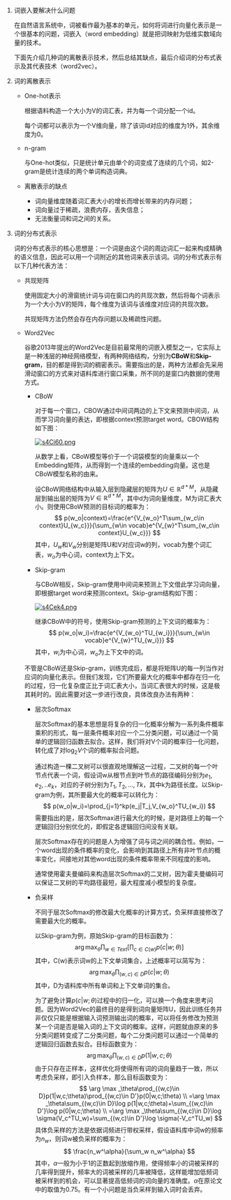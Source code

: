 1. 词嵌入要解决什么问题

   在自然语言系统中，词被看作最为基本的单元，如何将词进行向量化表示是一个很基本的问题，词嵌入（word embedding）就是把词映射为低维实数域向量的技术。

   下面先介绍几种词的离散表示技术，然后总结其缺点，最后介绍词的分布式表示及其代表技术（word2vec）。

2. 词的离散表示

   - One-hot表示

     根据语料构造一个大小为V的词汇表，并为每一个词分配一个id。

     每个词都可以表示为一个V维向量，除了该词id对应的维度为1外，其余维度为0。

   - n-gram

     与One-hot类似，只是统计单元由单个的词变成了连续的几个词，如2-gram是统计连续的两个单词构造词典。

   - 离散表示的缺点
     - 词向量维度随着词汇表大小的增长而增长带来的内存问题；
     - 词向量过于稀疏，浪费内存，丢失信息；
     - 无法衡量词和词之间的关系。

3. 词的分布式表示

   词的分布式表示的核心思想是：一个词是由这个词的周边词汇一起来构成精确的语义信息，因此可以用一个词附近的其他词来表示该词。词的分布式表示有以下几种代表方法：

   - 共现矩阵

     使用固定大小的滑窗统计词与词在窗口内的共现次数，然后将每个词表示为一个大小为V的矩阵，每个维度为该词与该维度对应词的共现次数。

     共现矩阵方法仍然会存在内存问题以及稀疏性问题。

   - Word2Vec

     谷歌2013年提出的Word2Vec是目前最常用的词嵌入模型之一，它实际上是一种浅层的神经网络模型，有两种网络结构，分别为**CBoW**和**Skip-gram**，目的都是得到词的稠密表示。需要指出的是，两种方法都会先采用滑动窗口的方式来对语料库进行窗口采集，所不同的是窗口内数据的使用方式。

     - CBoW

       对于每一个窗口，CBOW通过中间词两边的上下文来预测中间词，从而学习词向量的表达，即根据context预测target word。CBOW结构如下图：

       [![s4Ci60.png](https://s3.ax1x.com/2021/01/21/s4Ci60.png)](https://imgchr.com/i/s4Ci60)
     
       从数学上看，CBoW模型等价于一个词袋模型的向量乘以一个Embedding矩阵，从而得到一个连续的embedding向量。这也是CBoW模型名称的由来。
     
       设CBoW网络结构中从输入层到隐藏层的矩阵为$U\in \mathbb{R}^{d*M}$，从隐藏层到输出层的矩阵为$V\in \mathbb{R}^{d*M}$，其中d为词向量维度，M为词汇表大小。则使用CBoW预测的目标词的概率为：
       $$
       p(w_o|context)=\frac{e^{V_{w_o}^T\sum_{w_c\in context}U_{w_c}}}{\sum_{w\in vocab}e^{V_{w}^T\sum_{w_c\in context}U_{w_c}}}
       $$
       其中，$U_w$和$V_w$分别是矩阵U和V对应词w的列，vocab为整个词汇表，$w_o$为中心词，context为上下文。
     
     - Skip-gram
     
       与CBoW相反，Skip-gram使用中间词来预测上下文借此学习词向量，即根据target word来预测context。Skip-gram结构如下图：
     
       [![s4Cek4.png](https://s3.ax1x.com/2021/01/21/s4Cek4.png)](https://imgchr.com/i/s4Cek4)
     
        继承CBoW中的符号，使用Skip-gram预测的上下文词的概率为：
       $$
       p(w_o|w_i)=\frac{e^{V_{w_o}^TU_{w_i}}}{\sum_{w\in vocab}e^{V_{w}^TU_{w_i}}}
       $$
       其中，$w_i$为中心词，$w_o$为上下文中的词。
     
     不管是CBoW还是Skip-gram，训练完成后，都是将矩阵U的每一列当作对应词的向量化表示。但我们发现，它们所要最大化的概率中都存在归一化的过程，归一化复杂度正比于词汇表大小，当词汇表很大的时候，这是极其耗时的。因此需要对这一步进行改良，具体改良办法有两种：
     
     - 层次Softmax
     
       层次Softmax的基本思想是将复杂的归一化概率分解为一系列条件概率乘积的形式，每一层条件概率对应一个二分类问题，可以通过一个简单的逻辑回归函数去拟合。这样，我们将对V个词的概率归一化问题，转化成了对$\log_2V$个词的概率拟合问题。
     
       通过构造一棵二叉树可以很直观地理解这一过程，二叉树的每一个叶节点代表一个词，假设词w从根节点到叶节点的路径编码分别为$e_1,e_2,..e_k$，对应的子树分别为$T_1,T_2,...,Tk$，其中k为路径长度。以Skip-gram为例，其所要最大化的概率可以转化为：
       $$
       p(w_o|w_i)=\prod_{j=1}^kp(e_j|T_j,V_{w_o}^TU_{w_i})
       $$
       需要指出的是，层次Softmax进行最大化的时候，是对路径上的每一个逻辑回归分别优化的，即假定各逻辑回归间没有关联。
     
       层次Softmax存在的问题是人为增强了词与词之间的耦合性。例如，一个word出现的条件概率的变化，会影响到其路径上所有非叶节点的概率变化，间接地对其他word出现的条件概率带来不同程度的影响。
     
       通常使用霍夫曼编码来构造层次Softmax的二叉树，因为霍夫曼编码可以保证二叉树的平均路径最短，最大程度减小模型的复杂度。
     
     - 负采样
     
       不同于层次Softmax的修改最大化概率的计算方式，负采样直接修改了需要最大化的概率。
     
       以Skip-gram为例，原始Skip-gram的目标函数为：
       $$
       \arg \max _\theta\prod_{w\in Text}[\prod_{c\in C(w)}p(c|w;\theta)]
       $$
       其中，C(w)表示词w的上下文单词集合，上述概率可以简写为：
       $$
       \arg \max _\theta\prod_{(w,c)\in D}p(c|w;\theta)
       $$
       其中，D为语料库中所有单词和上下文单词的集合。
     
       为了避免计算$p(c|w;\theta)$过程中的归一化，可以换一个角度来思考问题。因为Word2Vec的最终目的是得到词向量矩阵U，因此训练任务并非仅仅只能是根据输入词预测输出词的概率，可以将任务修改为预测某一个词是否是输入词的上下文词的概率。这样，问题就由原来的多分类问题转变成了二分类问题，每个二分类问题可以通过一个简单的逻辑回归函数去拟合。目标函数变为：
       $$
       \arg \max _\theta\prod_{(w,c)\in D}p(1|w,c;\theta)
       $$
       由于只存在正样本，这样优化将使得所有词的词向量趋于一致，所以考虑负采样，即引入负样本，那么目标函数变为：
       $$
       \arg \max _\theta\prod_{(w,c)\in D}p(1|w,c;\theta)\prod_{(w,c)\in D'}p(0|w,c;\theta)
       \\
       =\arg \max _\theta\sum_{(w,c)\in D}\log p(1|w,c;\theta)+\sum_{(w,c)\in D'}\log p(0|w,c;\theta)
       \\
       =\arg \max _\theta\sum_{(w,c)\in D}\log \sigma(V_c^TU_w)+\sum_{(w,c)\in D'}\log \sigma(-V_c^TU_w)
       $$
       具体负采样的方法是依据词频进行带权采样，假设语料库中词w的频率为$n_w$，则词w被负采样的概率为：
       $$
       \frac{n_w^\alpha}{\sum_w n_w^\alpha}
       $$
       其中，$\alpha$一般为小于1的正数起到放缩作用，使得频率小的词被采样的几率得到提升，频率大的词被采样的几率被降低，这样能增加低频词被采样到的机会，可以显著提高低频词的词向量的准确度。$\alpha$在原论文中的取值为0.75。有一个小问题是当负采样到输入词时会丢弃。
     
     
     
     

